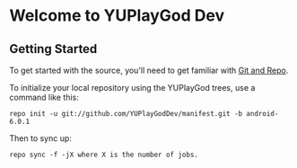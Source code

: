 Welcome to YUPlayGod Dev
=========== 

Getting Started 
--------------- 

To get started with the source, you'll need to get familiar with [Git 
and Repo](http://source.android.com/source/using-repo.html). 

To initialize your local repository using the YUPlayGod trees, use a 
command like this:

    repo init -u git://github.com/YUPlayGodDev/manifest.git -b android-6.0.1 

Then to sync up:

    repo sync -f -jX where X is the number of jobs.

